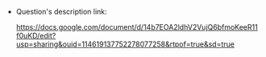 + Question's description link:

    https://docs.google.com/document/d/14b7EOA2ldhV2VujQ6bfmoKeeR11f0uKD/edit?usp=sharing&ouid=114619137752278077258&rtpof=true&sd=true